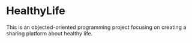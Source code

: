 # HealthyLife
This is an objected-oriented programming project focusing on creating a sharing platform about healthy life.
